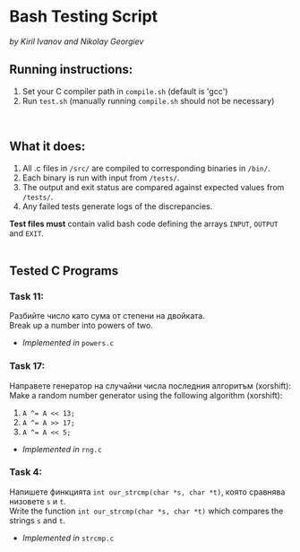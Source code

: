# Bash Testing Script
_by Kiril Ivanov and Nikolay Georgiev_

## Running instructions:
1. Set your C compiler path in `compile.sh` (default is 'gcc')
2. Run `test.sh` (manually running `compile.sh` should not be necessary)
<br>

## What it does:
1. All .c files in `/src/` are compiled to corresponding binaries in `/bin/`. <br>
2. Each binary is run with input from `/tests/`. <br>
3. The output and exit status are compared against expected values from `/tests/`. <br>
4. Any failed tests generate logs of the discrepancies. <br>

**Test files must** contain valid bash code defining the arrays `INPUT`, `OUTPUT` and `EXIT`.
<br> <br>

## Tested C Programs
### Task 11:

Разбийте число като сума от степени на двойката. <br>
Break up a number into powers of two.
- _Implemented in_ `powers.c` <br>

### Task 17:

Направете генератор на случайни числа последния алгоритъм (xorshift): <br>
Make a random number generator using the following algorithm (xorshift):
1. `A ^= A << 13;`
2. `A ^= A >> 17;`
3. `A ^= A << 5;` <br>
- _Implemented in_ `rng.c` <br>

### Task 4:
Напишете финкцията `int our_strcmp(char *s, char *t)`, която сравнява низовете `s` и `t`. <br>
Write the function `int our_strcmp(char *s, char *t)` which compares the strings `s` and `t`.
- _Implemented in_ `strcmp.c` <br>
